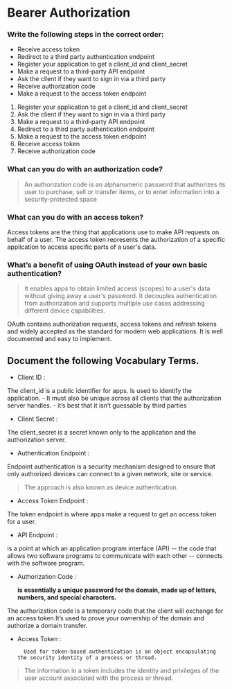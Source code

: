  # Bearer Authorization

### Write the following steps in the correct order:

- Receive access token
- Redirect to a third party authentication endpoint
- Register your application to get a client_id and client_secret
- Make a request to a third-party API endpoint
- Ask the client if they want to sign in via a third party
- Receive authorization code
- Make a request to the access token endpoint


1. Register your application to get a client_id and client_secret
2. Ask the client if they want to sign in via a third party
3. Make a request to a third-party API endpoint
4. Redirect to a third party authentication endpoint
5. Make a request to the access token endpoint
6. Receive access token
7. Receive authorization code

### What can you do with an authorization code?

> An authorization code is an alphanumeric password that authorizes its user to purchase, sell or transfer items, or to enter information into a security-protected space

### What can you do with an access token?

Access tokens are the thing that applications use to make API requests on behalf of a user. The access token represents the authorization of a specific application to access specific parts of a user's data.

### What’s a benefit of using OAuth instead of your own basic authentication?

> It enables apps to obtain limited access (scopes) to a user's data without giving away a user's password. It decouples authentication from authorization and supports multiple use cases addressing different device capabilities.

OAuth contains authorization requests, access tokens and refresh tokens and widely accepted as the standard for modern web applications. It is well documented and easy to implement.

## Document the following Vocabulary Terms.

- Client ID :

The client_id is a public identifier for apps. Is used to identify the application.
    - It must also be unique across all clients that the authorization server handles.
    -  it’s best that it isn’t guessable by third parties

- Client Secret :

The client_secret is a secret known only to the application and the authorization server.

- Authentication Endpoint :

 Endpoint authentication is a security mechanism designed to ensure that only authorized devices can connect to a given network, site or service.

> The approach is also known as device authentication.

- Access Token Endpoint :

The token endpoint is where apps make a request to get an access token for a user.

- API Endpoint :

 is a point at which an application program interface (API) -- the code that allows two software programs to communicate with each other -- connects with the software program.

- Authorization Code :

  **is essentially a unique password for the domain, made up of letters, numbers, and special characters.**

 The authorization code is a temporary code that the client will exchange for an access token It’s used to prove your ownership of the domain and authorize a domain transfer.

- Access Token : 

        Used for token-based authentication is an object encapsulating the security identity of a process or thread.

 > The information in a token includes the identity and privileges of the user account associated with the process or thread.